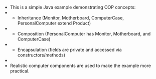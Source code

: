 
 * This is a simple Java example demonstrating OOP concepts:
 * - Inheritance (Monitor, Motherboard, ComputerCase, PersonalComputer extend Product)
 * - Composition (PersonalComputer has Monitor, Motherboard, and ComputerCase)
 * - Encapsulation (fields are private and accessed via constructors/methods)
 *
 * Realistic computer components are used to make the example more practical.
 
